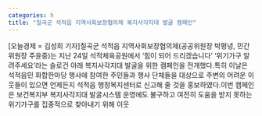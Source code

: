 ```yaml
---
categories: h
title: "칠곡군 석적읍 지역사회보장협의체 복지사각지대 발굴 캠페인"
---
```

[오늘경제 = 김성희 기자]칠곡군 석적읍 지역사회보장협의체(공공위원장 박평녕, 민간위원장 주윤중)는 지난 24일 석적체육공원에서 ‘힘이 되어 드리겠습니다’ ‘위기가구 알려주세요’라는 슬로건 아래 복지사각지대 발굴을 위한 캠페인을 전개했다.특히 이날은 석적읍민 화합한마당 행사에 참여한 주민들과 행사 단체들을 대상으로 주변의 어려운 이웃들이 있으면 언제든지 석적읍 행정복지센터로 신고해 줄 것을 홍보하였다.이번 캠페인은 보건복지부 복지사각지대 발굴시스템 운영에도 불구하고 여전히 도움을 받지 못하는 위기가구를 집중적으로 찾아내기 위해 이웃